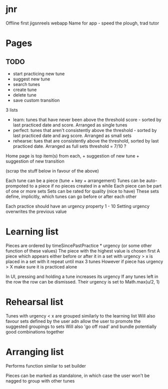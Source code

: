 # jnr
Offline first jigsnreels webapp
Name for app - speed the plough, trad tutor

# Pages

## TODO
- start practicing new tune
- suggest new tune
- search tunes
- create tune
- delete tune
- save custom transition

3 lists

- learn: tunes that have never been above the threshold score - sorted by last practiced date and score. Arranged as single tunes
- perfect: tunes that aren't consistently above the threshold - sorted by last practiced date and avg score. Arranged as small sets
- rehearse: tues that are consistently above the threshold, sorted by last practiced date. Arranged as full sets
threshold = 7/10 ?

Home page is top item(s) from each, + suggestion of new tune + suggestion of new transition



(scrap the stuff below in favour of the above)

Each tune can be a piece (tune + key + arrangement)
Tunes can be auto-prompoted to a piece if no pieces created in a while
Each piece can be part of one or more sets
Sets can be rated for quality (nice to have)
These sets define, implicitly, which tunes can go before or after each other

Each practice should have an urgency property 1 - 10
Setting urgency overwrites the previous value



# Learning list
Pieces are ordered by timeSincePastPractice * urgency (or some other function of these values)
The piece with the highest value is chosen first
A piece which appears either before or after it in a set with urgency > x is placed in a set with it
repeat until max 3 tunes
However if piece has urgency > X make sure it is practiced alone

In UI, pressing and holding a tune increases its urgency
If any tunes left in the row the row can be dismissed. Their urgency is set to Math.max(u/2, 1)

# Rehearsal list
Tunes with urgency < x are grouped similarly to the learning list
Will also favour sets defined by the user adn allow the user to promote the suggested groupings to sets
Will also 'go off road' and bundle potentially good combinations together

# Arranging list
Performs function similar to set builder

Pieces can be marked as standalone, in which case the user won't be nagged to group with other tunes

